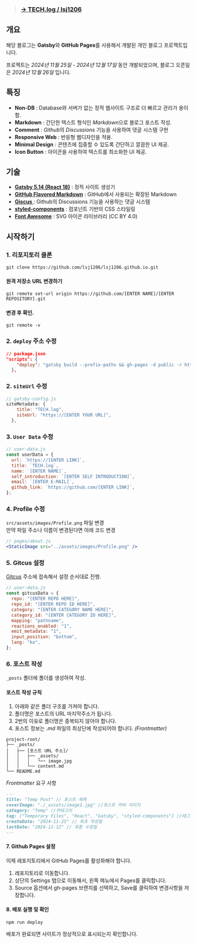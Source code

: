 > ### [→ TECH.log / lsj1206](https://lsj1206.github.io)

## 개요

해당 블로그는 **Gatsby**와 **GitHub Pages**를 사용해서 개발된 개인 블로그 프로젝트입니다.

프로젝트는 _2024년 11월 25일_ - _2024년 12월 17일_ 동안 개발되었으며, 블로그 오픈일은 _2024년 12월 26일_ 입니다.

## 특징

- **Non-DB** : Database와 서버가 없는 정적 웹사이트 구조로 더 빠르고 관리가 용이함.
- **Markdown** : 간단한 텍스트 형식인 *Markdown*으로 블로그 포스트 작성.
- **Comment** : *Github*의 _Discussions_ 기능을 사용하여 댓글 시스템 구현
- **Responsive Web** : 반응형 웹디자인을 적용.
- **Minimal Design** : 콘텐츠에 집중할 수 있도록 간단하고 깔끔한 UI 제공.
- **Icon Button** : 아이콘을 사용하여 텍스트를 최소화한 UI 제공.

## 기술

- [**Gatsby 5.14 (React 18)**](https://www.gatsbyjs.com) : 정적 사이트 생성기
- [**GitHub Flavored Markdown**](https://github.github.com/gfm) : GitHub에서 사용되는 확장된 Markdown
- [**Giscus** ](https://giscus.app/ko) : Github의 Discussions 기능을 사용하는 댓글 시스템
- [**styled-components**](https://styled-components.com) : 컴포넌트 기반의 CSS 스타일링
- [**Font Awesome**](https://fontawesome.com) : SVG 아이콘 라이브러리 (CC BY 4.0)

## 시작하기

### 1. 리포지토리 클론

```shell
git clone https://github.com/lsj1206/lsj1206.github.io.git
```

#### 원격 저장소 URL 변경하기

```shell
git remote set-url origin https://github.com/[ENTER NAME]/[ENTER REPOSITORY].git
```

#### 변경 후 확인.

```shell
git remote -v
```

### 2. `deploy` 주소 수정

```json
// package.json
"scripts": {
    "deploy": "gatsby build --prefix-paths && gh-pages -d public -r https://github.com/[ENTER NAME]/[ENTER REPOSITORY].git",
  },
```

### 2. `siteUrl` 수정

```javascript
// gatsby-config.js
siteMetadata: {
    title: "TECH.log",
    siteUrl: "https://[ENTER YOUR URL]",
  },
```

### 3. `User Data` 수정

```javascript
// user-data.js
const userData = {
  url: `https://[ENTER LINK]`,
  title: `TECH.log`,
  name: `[ENTER NAME]`,
  self_introduction: `[ENTER SELF INTRODUCTION]`,
  email: `[ENTER E-MAIL]`,
  github_link: `https://github.com/[ENTER LINK]`,
};
```

### 4. Profile 수정

`src/assets/images/Profile.png` 파일 변경 <br>
만약 파일 주소나 이름이 변경된다면 아래 코드 변경

```jsx
// pages/about.js
<StaticImage src="../assets/images/Profile.png" />
```

### 5. Gitcus 설정

[Gitcus](https://giscus.app/ko) 주소에 접속해서 설정 순서대로 진행.

```javascript
// user-data.js
const gitcusData = {
  repo: "[ENTER REPO HERE]",
  repo_id: "[ENTER REPO ID HERE]",
  category: "[ENTER CATEGORY NAME HERE]",
  category_id: "[ENTER CATEGORY ID HERE]",
  mapping: "pathname",
  reactions_enabled: "1",
  emit_metadata: "1",
  input_position: "bottom",
  lang: "ko",
};
```

### 6. 포스트 작성

`_posts` 폴더에 폴더를 생성하여 작성.

#### 포스트 작성 규칙

1. 아래와 같은 폴더 구조를 가져야 합니다.
2. 폴더명은 포스트의 URL 마지막주소가 됩니다.
3. 2번의 이유로 폴더명은 중복되지 않아야 합니다.
4. 포스트 정보는 _.md_ 파일의 최상단에 작성되어야 합니다. _(Frontmatter)_

```
project-root/
├── _posts/
│   ├── [포스트 URL 주소]/
│   │   ├── _assets/
│   │   │   └── image.jpg
│   │   └── content.md
└── README.md
```

_Frontmatter_ 요구 사항

```markdown
---
title: "Temp Post" // 포스트 제목
coverImage: "./_assets/image1.jpg" //포스트 커버 이미지
category: "Temp" //카테고리
tag: ["Temporary Files", "React", "Gatsby", "styled-components"] //태그 목록
createDate: "2024-11-25" // 최초 작성일
lastDate: "2024-12-12" // 최종 수정일
---
```

#### 7. Github Pages 설정
이제 레포지토리에서 GitHub Pages를 활성화해야 합니다.
1. 레포지토리로 이동합니다.
2. 상단의 Settings 탭으로 이동해서, 왼쪽 메뉴에서 Pages를 클릭합니다.
3. Source 옵션에서 gh-pages 브랜치를 선택하고, Save를 클릭하여 변경사항을 저장합니다.

#### 8. 배포 실행 및 확인

```shell
npm run deploy
```

배포가 완료되면 사이트가 정상적으로 표시되는지 확인합니다.

